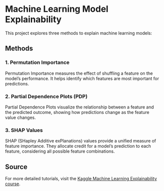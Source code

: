 # Machine Learning Model Explainability

This project explores three methods to explain machine learning models:

## Methods

### 1. Permutation Importance

Permutation Importance measures the effect of shuffling a feature on the model’s performance. It helps identify which features are most important for predictions.

### 2. Partial Dependence Plots (PDP)

Partial Dependence Plots visualize the relationship between a feature and the predicted outcome, showing how predictions change as the feature value changes.

### 3. SHAP Values

SHAP (SHapley Additive exPlanations) values provide a unified measure of feature importance. They allocate credit for a model’s prediction to each feature, considering all possible feature combinations.

## Source

For more detailed tutorials, visit the [Kaggle Machine Learning Explainability course](https://www.kaggle.com/learn/machine-learning-explainability).
